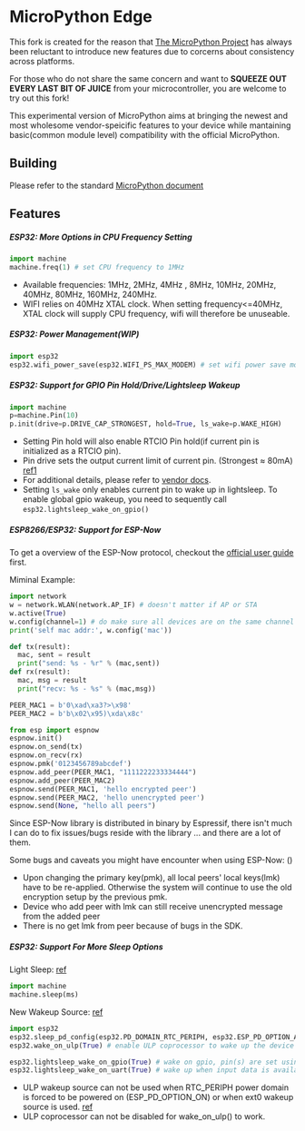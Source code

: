 MicroPython Edge
=======================
This fork is created for the reason that [The MicroPython Project](https://github.com/micropython/micropython) has always been reluctant to introduce new features due to corcerns about consistency across platforms.

For those who do not share the same concern and want to **SQUEEZE OUT EVERY LAST BIT OF JUICE** from your microcontroller, you are welcome to try out this fork!

This experimental version of MicroPython aims at bringing the newest and most wholesome vendor-speicific features to your device while mantaining basic(common module level) compatibility with the official MicroPython.


Building
---------------------
Please refer to the standard [MicroPython document](README_mp.md)


Features
-----------------
##### ESP32: More Options in CPU Frequency Setting
```py
import machine
machine.freq(1) # set CPU frequency to 1MHz
```
* Available frequencies: 1MHz, 2MHz, 4MHz , 8MHz, 10MHz, 20MHz, 40MHz, 80MHz, 160MHz, 240MHz.
* WIFI relies on 40MHz XTAL clock. When setting frequency<=40MHz, XTAL clock will supply CPU frequency, wifi will therefore be unuseable.

##### ESP32: Power Management(WIP)
```py
import esp32
esp32.wifi_power_save(esp32.WIFI_PS_MAX_MODEM) # set wifi power save mode to maximum
```

##### ESP32: Support for GPIO Pin Hold/Drive/Lightsleep Wakeup
```py
import machine
p=machine.Pin(10)
p.init(drive=p.DRIVE_CAP_STRONGEST, hold=True, ls_wake=p.WAKE_HIGH)
```
* Setting Pin hold will also enable RTCIO Pin hold(if current pin is initialized as a RTCIO pin).
* Pin drive sets the output current limit of current pin. (Strongest ≈ 80mA) [ref1](https://twitter.com/eMbeddedHome/status/868787870743629825)
* For additional details, please refer to [vendor docs](https://docs.espressif.com/projects/esp-idf/en/latest/api-reference/peripherals/gpio.html#_CPPv212gpio_hold_en10gpio_num_t).
* Setting ```ls_wake``` only enables current pin to wake up in lightsleep. To enable global gpio wakeup, you need to sequently call ```esp32.lightsleep_wake_on_gpio()```

##### ESP8266/ESP32: Support for ESP-Now
To get a overview of the ESP-Now protocol, checkout the [official user guide](https://www.espressif.com/sites/default/files/documentation/esp-now_user_guide_en.pdf) first.

Miminal Example:
```py
import network
w = network.WLAN(network.AP_IF) # doesn't matter if AP or STA
w.active(True)
w.config(channel=1) # do make sure all devices are on the same channel
print('self mac addr:', w.config('mac'))

def tx(result):
  mac, sent = result
  print("send: %s - %r" % (mac,sent))
def rx(result):
  mac, msg = result
  print("recv: %s - %s" % (mac,msg))

PEER_MAC1 = b'0\xad\xa3?>\x98'
PEER_MAC2 = b'b\x02\x95)\xda\x8c'

from esp import espnow
espnow.init()
espnow.on_send(tx)
espnow.on_recv(rx)
espnow.pmk('0123456789abcdef')
espnow.add_peer(PEER_MAC1, "1111222233334444")
espnow.add_peer(PEER_MAC2)
espnow.send(PEER_MAC1, 'hello encrypted peer')
espnow.send(PEER_MAC2, 'hello unencrypted peer')
espnow.send(None, "hello all peers")
```

Since ESP-Now library is distributed in binary by Espressif, there isn't much I can do to fix issues/bugs reside with the library ... and there are a lot of them.

Some bugs and caveats you might have encounter when using ESP-Now: ()
* Upon changing the primary key(pmk), all local peers' local keys(lmk) have to be re-applied. Otherwise the system will continue to use the old encryption setup by the previous pmk.
* Device who add peer with lmk can still receive unencrypted message from the added peer
* There is no get lmk from peer because of bugs in the SDK.


##### ESP32: Support For More Sleep Options
Light Sleep: [ref](https://docs.espressif.com/projects/esp-idf/en/latest/api-reference/system/sleep_modes.html#entering-light-sleep)
```py
import machine
machine.sleep(ms)
```

New Wakeup Source: [ref](https://docs.espressif.com/projects/esp-idf/en/latest/api-reference/system/sleep_modes.html#ulp-coprocessor-wakeup)
```py
import esp32
esp32.sleep_pd_config(esp32.PD_DOMAIN_RTC_PERIPH, esp32.ESP_PD_OPTION_AUTO)
esp32.wake_on_ulp(True) # enable ULP coprocessor to wake up the device

esp32.lightsleep_wake_on_gpio(True) # wake on gpio, pin(s) are set using machine.Pin.init(ls_wake=True)
esp32.lightsleep_wake_on_uart(True) # wake up when input data is available on uart
```

* ULP wakeup source can not be used when RTC_PERIPH power domain is forced to be powered on (ESP_PD_OPTION_ON) or when ext0 wakeup source is used. [ref](https://docs.espressif.com/projects/esp-idf/en/latest/api-reference/system/sleep_modes.html#_CPPv227esp_sleep_enable_ulp_wakeupv)
* ULP coprocessor can not be disabled for wake_on_ulp() to work.
